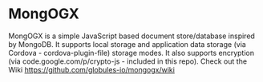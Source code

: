 # MongOGX
MongOGX is a simple JavaScript based document store/database inspired by MongoDB. It supports local storage and application data storage (via Cordova - cordova-plugin-file) storage modes. It also supports encryption (via code.google.com/p/crypto-js - included in this repo).
Check out the Wiki https://github.com/globules-io/mongogx/wiki
